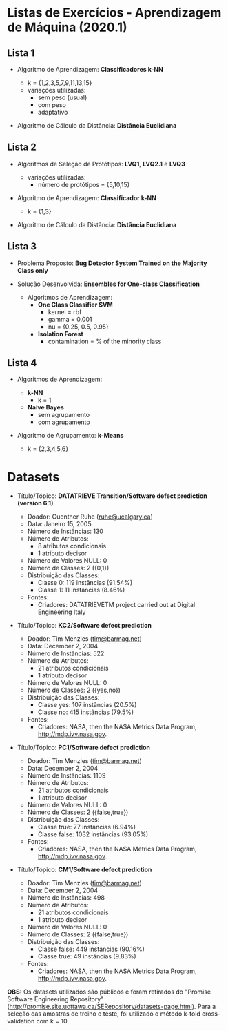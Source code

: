 # Listas de Exercícios - Aprendizagem de Máquina (2020.1)

## Lista 1

* Algoritmo de Aprendizagem: **Classificadores k-NN**
    * k = {1,2,3,5,7,9,11,13,15}
    * variações utilizadas:
        * sem peso (usual)
        * com peso
        * adaptativo

* Algoritmo de Cálculo da Distância: **Distância Euclidiana**

## Lista 2

* Algoritmos de Seleção de Protótipos: **LVQ1**, **LVQ2.1** e **LVQ3**
    * variações utilizadas:
        * número de protótipos = {5,10,15}

* Algoritmo de Aprendizagem: **Classificador k-NN**
    * k = {1,3}

* Algoritmo de Cálculo da Distância: **Distância Euclidiana**

## Lista 3

* Problema Proposto: **Bug Detector System Trained on the Majority Class only**

* Solução Desenvolvida: **Ensembles for One-class Classification**

    * Algoritmos de Aprendizagem:
        * **One Class Classifier SVM**
            * kernel = rbf
            * gamma = 0.001
            * nu = {0.25, 0.5, 0.95}
        * **Isolation Forest**
            * contamination = % of the minority class

## Lista 4

* Algoritmos de Aprendizagem:
    * **k-NN** 
        * k = 1
    * **Naive Bayes**
        * sem agrupamento
        * com agrupamento

* Algoritmo de Agrupamento: **k-Means**
    * k = {2,3,4,5,6}


# Datasets 

* Título/Tópico: **DATATRIEVE Transition/Software defect prediction (version 6.1)**
    * Doador: Guenther Ruhe (ruhe@ucalgary.ca)
    * Data: Janeiro 15, 2005
    * Número de Instâncias: 130
    * Número de Atributos: 
        * 8 atributos condicionais
        * 1 atributo decisor
    * Número de Valores NULL: 0
    * Número de Classes: 2 ({0,1})
    * Distribuição das Classes:
        * Classe 0: 119 instâncias (91.54%)
        * Classe 1: 11  instâncias (8.46%)
    * Fontes:
        * Criadores:
DATATRIEVETM project carried out at Digital Engineering Italy

* Título/Tópico: **KC2/Software defect prediction**
    * Doador: Tim Menzies (tim@barmag.net)
    * Data: December 2, 2004
    * Número de Instâncias: 522
    * Número de Atributos: 
        * 21 atributos condicionais
        * 1 atributo decisor
    * Número de Valores NULL: 0
    * Número de Classes: 2 ({yes,no})
    * Distribuição das Classes:
        * Classe yes: 107 instâncias (20.5%)
        * Classe no: 415  instâncias (79.5%)
    * Fontes:
        * Criadores:
NASA, then the NASA Metrics Data Program,
http://mdp.ivv.nasa.gov.

* Título/Tópico: **PC1/Software defect prediction**
    * Doador: Tim Menzies (tim@barmag.net)
    * Data: December 2, 2004
    * Número de Instâncias: 1109
    * Número de Atributos: 
        * 21 atributos condicionais
        * 1 atributo decisor
    * Número de Valores NULL: 0
    * Número de Classes: 2 ({false,true})
    * Distribuição das Classes:
        * Classe true: 77 instâncias (6.94%)
        * Classe false: 1032  instâncias (93.05%)
    * Fontes:
        * Criadores:
NASA, then the NASA Metrics Data Program,
http://mdp.ivv.nasa.gov.

* Título/Tópico: **CM1/Software defect prediction**
    * Doador: Tim Menzies (tim@barmag.net)
    * Data: December 2, 2004
    * Número de Instâncias: 498
    * Número de Atributos: 
        * 21 atributos condicionais
        * 1 atributo decisor
    * Número de Valores NULL: 0
    * Número de Classes: 2 ({false,true})
    * Distribuição das Classes:
        * Classe false: 449 instâncias (90.16%)
        * Classe true: 49  instâncias (9.83%)
    * Fontes:
        * Criadores:
NASA, then the NASA Metrics Data Program,
http://mdp.ivv.nasa.gov.

**OBS:** Os datasets utilizados são públicos e foram retirados do "Promise Software Engineering Repository" (http://promise.site.uottawa.ca/SERepository/datasets-page.html). Para a seleção das amostras de treino e teste, foi utilizado o método k-fold cross-validation com k = 10.
